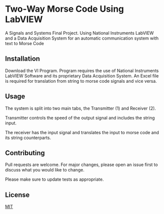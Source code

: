 # Two-Way Morse Code Using LabVIEW

A Signals and Systems Final Project. Using National Instruments LabVIEW and a Data Acquisition System for an automatic communication system with text to Morse Code

## Installation

Download the VI Program. Program requires the use of National Instruments LabVIEW Software and its proprietary Data Acquisition System. An Excel file is required for translation from string to morse code signals and vice versa.


## Usage

The system is split into two main tabs, the Transmitter (1) and Receiver (2).

Transmitter controls the speed of the output signal and includes the string input.

The receiver has the input signal and translates the input to morse code and its string counterparts.


## Contributing

Pull requests are welcome. For major changes, please open an issue first
to discuss what you would like to change.

Please make sure to update tests as appropriate.

## License

[MIT](https://choosealicense.com/licenses/mit/)
